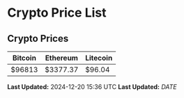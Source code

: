 # Crypto Price List

## Crypto Prices
| Bitcoin | Ethereum | Litecoin |
| ------- | -------- | -------- |
| $96813 | $3377.37 | $96.04 |
**Last Updated:** 2024-12-20 15:36 UTC
**Last Updated:** $DATE$
